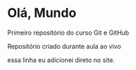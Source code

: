 # Olá, Mundo
 Primeiro repositório do curso Git e GitHub

 Repositório criado durante aula ao vivo

 essa linha eu adicionei direto no site.

